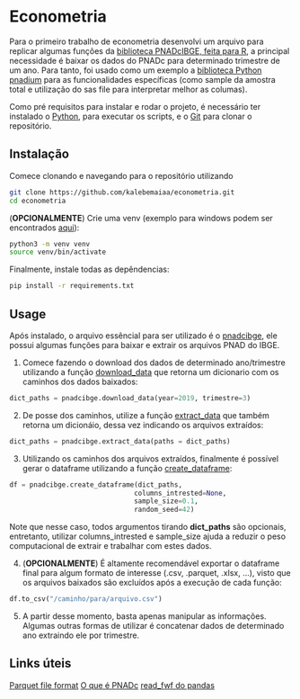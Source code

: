# Econometria

Para o primeiro trabalho de econometria desenvolvi um arquivo para replicar algumas funções da [biblioteca PNADcIBGE, feita para R](https://github.com/cran/PNADcIBGE), a principal necessidade é baixar os dados do PNADc para determinado trimestre de um ano. Para tanto, foi usado como um exemplo a [biblioteca Python pnadium](https://github.com/ggximenez/pnadium) para as funcionalidades específicas (como sample da amostra total e utilização do sas file para interpretar melhor as columas).

Como pré requisitos para instalar e rodar o projeto, é necessário ter instalado o [Python](https://www.python.org/downloads/), para executar os scripts, e o [Git](https://git-scm.com/downloads) para clonar o repositório.

## Instalação

Comece clonando e navegando para o repositório utilizando
```bash
git clone https://github.com/kalebemaiaa/econometria.git
cd econometria
```

(**OPCIONALMENTE**) Crie uma venv (exemplo para windows podem ser encontrados [aqui](https://docs.python.org/pt-br/3.13/library/venv.html)):
```bash
python3 -m venv venv
source venv/bin/activate
```

Finalmente, instale todas as depêndencias:
```bash
pip install -r requirements.txt
```

## Usage

Após instalado, o arquivo essêncial para ser utilizado é o [pnadcibge](./pnadcibge.py), ele possui algumas funções para baixar e extrair os arquivos PNAD do IBGE.

1. Comece fazendo o download dos dados de determinado ano/trimestre utilizando a função [download_data](./pnadcibge.py#24) que retorna um dicionario com os caminhos dos dados baixados:
```python
dict_paths = pnadcibge.download_data(year=2019, trimestre=3)
```

2. De posse dos caminhos, utilize a função [extract_data](./pnadcibge.py#66) que também retorna um dicionáio, dessa vez indicando os arquivos extraídos:
```python
dict_paths = pnadcibge.extract_data(paths = dict_paths)
```

3. Utilizando os caminhos dos arquivos extraídos, finalmente é possível gerar o dataframe utilizando a função [create_dataframe](./pnadcibge.py#127):
```python
df = pnadcibge.create_dataframe(dict_paths, 
                               columns_intrested=None, 
                               sample_size=0.1, 
                               random_seed=42)
```
Note que nesse caso, todos argumentos tirando **dict_paths** são opcionais, entretanto, utilizar columns_intrested e sample_size ajuda a reduzir o peso computacional de extrair e trabalhar com estes dados.

4. (**OPCIONALMENTE**) É altamente recomendável exportar o dataframe final para algum formato de interesse (.csv, .parquet, .xlsx, ...), visto que os arquivos baixados são excluídos após a execução de cada função: 
```python
df.to_csv("/caminho/para/arquivo.csv")
```

5. A partir desse momento, basta apenas manipular as informações. Algumas outras formas de utilizar é concatenar dados de determinado ano extraindo ele por trimestre.

## Links úteis

[Parquet file format](https://parquet.apache.org/)
[O que é PNADc](https://www.ibge.gov.br/estatisticas/sociais/trabalho/9171-pesquisa-nacional-por-amostra-de-domicilios-continua-mensal.html?=&t=o-que-e)
[read_fwf do pandas](https://pandas.pydata.org/docs/reference/api/pandas.read_fwf.html)